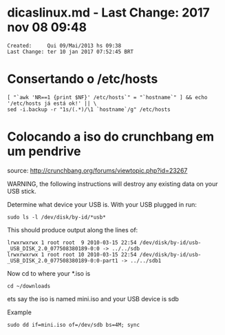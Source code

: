 # dicaslinux.md  - Last Change: 2017 nov 08 09:48

```
Created:	 Qui 09/Mai/2013 hs 09:38
Last Change: ter 10 jan 2017 07:52:45 BRT
```
# Consertando o /etc/hosts

    [ "`awk 'NR==1 {print $NF}' /etc/hosts`" = "`hostname`" ] && echo '/etc/hosts já está ok!' || \
    sed -i.backup -r "1s/(.*)/\1 `hostname`/g" /etc/hosts

# Colocando a iso do crunchbang em um pendrive

source: http://crunchbang.org/forums/viewtopic.php?id=23267

WARNING, the following instructions will destroy any existing data on your USB stick.

Determine what device your USB is.  With your USB plugged in run:

	sudo ls -l /dev/disk/by-id/*usb*

This should produce output along the lines of:

    lrwxrwxrwx 1 root root  9 2010-03-15 22:54 /dev/disk/by-id/usb-_USB_DISK_2.0_077508380189-0:0 -> ../../sdb
    lrwxrwxrwx 1 root root 10 2010-03-15 22:54 /dev/disk/by-id/usb-_USB_DISK_2.0_077508380189-0:0-part1 -> ../../sdb1

Now cd to where your *.iso is

	cd ~/downloads

ets say the iso is named mini.iso and your USB device is sdb

Example

	sudo dd if=mini.iso of=/dev/sdb bs=4M; sync



